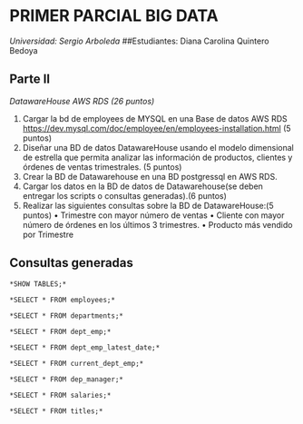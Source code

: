 # PRIMER PARCIAL BIG DATA

*Universidad: Sergio Arboleda*
##Estudiantes: Diana Carolina Quintero Bedoya

## Parte II
*DatawareHouse AWS RDS (26 puntos)*
1.	Cargar la bd de employees de MYSQL en una Base de datos AWS RDS https://dev.mysql.com/doc/employee/en/employees-installation.html (5 puntos)
2.	Diseñar una BD de datos DatawareHouse usando el modelo dimensional de estrella que permita analizar las información de productos, clientes y órdenes de ventas trimestrales. (5 puntos)
3.	Crear la BD de Datawarehouse en una BD postgressql en AWS RDS.
4.	Cargar los datos en la BD de datos de Datawarehouse(se deben entregar los scripts o consultas generadas).(6 puntos)
5.	Realizar las siguientes consultas sobre la BD de DatawareHouse:(5 puntos)
   •	Trimestre con mayor número de ventas
   •	Cliente con mayor número de órdenes en los últimos 3 trimestres.
   •	Producto más vendido por Trimestre


##  Consultas generadas

```
*SHOW TABLES;*
```
```
*SELECT * FROM employees;*
```
```
*SELECT * FROM departments;*
```
```
*SELECT * FROM dept_emp;*
```
```
*SELECT * FROM dept_emp_latest_date;*
```
```
*SELECT * FROM current_dept_emp;*
```
```
*SELECT * FROM dep_manager;*
```
```
*SELECT * FROM salaries;*
```
```
*SELECT * FROM titles;*
```
